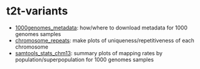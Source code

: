 # t2t-variants

- [1000genomes_metadata](1000genomes_metadata): how/where to download metadata for 1000 genomes samples
- [chromosome_repeats](chromosome_repeats): make plots of uniqueness/repetitiveness of each chromosome
- [samtools_stats_chm13](samtools_stats_chm13): summary plots of mapping rates by population/superpopulation for 1000 genomes samples
